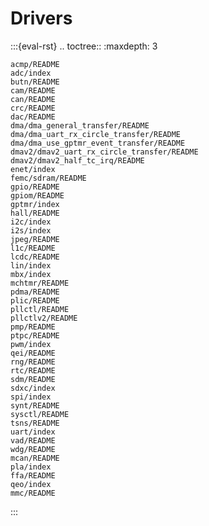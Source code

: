 # Drivers

:::{eval-rst}
.. toctree::
    :maxdepth: 3

    acmp/README
    adc/index
    butn/README
    cam/README
    can/README
    crc/README
    dac/README
    dma/dma_general_transfer/README
    dma/dma_uart_rx_circle_transfer/README
    dma/dma_use_gptmr_event_transfer/README
    dmav2/dmav2_uart_rx_circle_transfer/README
    dmav2/dmav2_half_tc_irq/README
    enet/index
    femc/sdram/README
    gpio/README
    gpiom/README
    gptmr/index
    hall/README
    i2c/index
    i2s/index
    jpeg/README
    l1c/README
    lcdc/README
    lin/index
    mbx/index
    mchtmr/README
    pdma/README
    plic/README
    pllctl/README
    pllctlv2/README
    pmp/README
    ptpc/README
    pwm/index
    qei/README
    rng/README
    rtc/README
    sdm/README
    sdxc/index
    spi/index
    synt/README
    sysctl/README
    tsns/README
    uart/index
    vad/README
    wdg/README
    mcan/README
    pla/index
    ffa/README
    qeo/index
    mmc/README
:::
